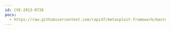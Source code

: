 ```yaml
---
id: CVE-2013-0726
pocs:
  - https://raw.githubusercontent.com/rapid7/metasploit-framework/master/modules/exploits/windows/fileformat/erdas_er_viewer_bof.rb
---
```

